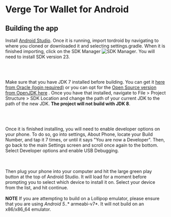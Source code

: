Verge Tor Wallet for Android
============================


## Building the app

Install [Android Studio](https://developer.android.com/sdk/installing/studio.html). Once it is
running, import tordroid by navigating to where you cloned or downloaded it and selecting
settings.gradle. When it is finished importing, click on the SDK Manager ![SDK Manager](https://developer.android.com/images/tools/sdk-manager-studio.png). You will need to install SDK version 23.


<br/><br/>

Make sure that you have JDK 7 installed before building. You can get it [here from Oracle (login required)](https://www.oracle.com/java/technologies/javase/javase7-archive-downloads.html) or you can opt for the [Open Source version from OpenJDK here](https://jdk.java.net/java-se-ri/7) . Once you have that installed, navigate to File > Project Structure > SDK Location and change the path of your current JDK to the path of the new JDK. 
**The project will not build with JDK 8**. 

<br/><br/>

Once it is finished installing, you will need to enable developer options on your phone. To do so,
go into settings, About Phone, locate your Build Number, and tap it 7 times, or until it says
"You are now a Developer". Then, go back to the main Settings screen and scroll once again to the
bottom. Select Developer options and enable USB Debugging.

<br/><br/>
Then plug your phone into your computer and hit the large green play button at the top of
Android Studio. It will load for a moment before prompting you to select which device to install
it on. Select your device from the list, and hit continue.
<br/><br/>
**NOTE**
If you are attempting to build on a Lollipop emulator, please ensure that you are using *Android 5.*.* armeabi-v7*. It will not build on an x86/x86_64 emulator.
